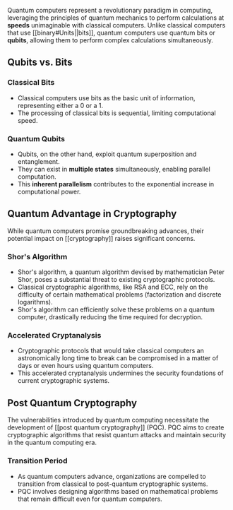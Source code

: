 Quantum computers represent a revolutionary paradigm in computing, leveraging the principles of quantum mechanics to perform calculations at **speeds** unimaginable with classical computers. Unlike classical computers that use [[binary#Units||bits]], quantum computers use quantum bits or **qubits**, allowing them to perform complex calculations simultaneously.

## Qubits vs. Bits

### Classical Bits

- Classical computers use bits as the basic unit of information, representing either a 0 or a 1.
- The processing of classical bits is sequential, limiting computational speed.

### Quantum Qubits

- Qubits, on the other hand, exploit quantum superposition and entanglement.
- They can exist in **multiple states** simultaneously, enabling parallel computation.
- This **inherent parallelism** contributes to the exponential increase in computational power.

## Quantum Advantage in Cryptography

While quantum computers promise groundbreaking advances, their potential impact on [[cryptography]] raises significant concerns.

### Shor's Algorithm

- Shor's algorithm, a quantum algorithm devised by mathematician Peter Shor, poses a substantial threat to existing cryptographic protocols.
- Classical cryptographic algorithms, like RSA and ECC, rely on the difficulty of certain mathematical problems (factorization and discrete logarithms).
- Shor's algorithm can efficiently solve these problems on a quantum computer, drastically reducing the time required for decryption.

### Accelerated Cryptanalysis

- Cryptographic protocols that would take classical computers an astronomically long time to break can be compromised in a matter of days or even hours using quantum computers.
- This accelerated cryptanalysis undermines the security foundations of current cryptographic systems.

## Post Quantum Cryptography

The vulnerabilities introduced by quantum computing necessitate the development of [[post quantum cryptography]] (PQC). PQC aims to create cryptographic algorithms that resist quantum attacks and maintain security in the quantum computing era.

### Transition Period

- As quantum computers advance, organizations are compelled to transition from classical to post-quantum cryptographic systems.
- PQC involves designing algorithms based on mathematical problems that remain difficult even for quantum computers.
